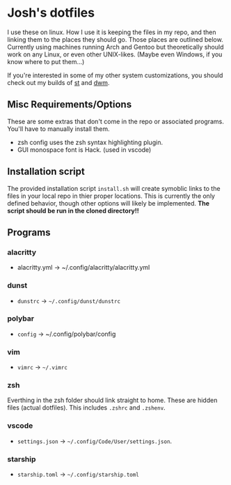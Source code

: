 # Josh's dotfiles
I use these on linux.
How I use it is keeping the files in my repo,
and then linking them to the places they should go.
Those places are outlined below.
Currently using machines running Arch and Gentoo
but theoretically should work on any Linux, or even other UNIX-likes.
(Maybe even Windows, if you know where to put them...)

If you're interested in some of my other system customizations,
you should check out my builds of [st](https://github.com/wrightjjw/st)
and [dwm](https://github.com/wrightjjw/dwm).

## Misc Requirements/Options
These are some extras that don't come in the repo or associated programs.
You'll have to manually install them.
- zsh config uses the zsh syntax highlighting plugin.
- GUI monospace font is Hack. (used in vscode)

## Installation script
The provided installation script `install.sh`
will create symoblic links to the files in your local repo
in thier proper locations.
This is currently the only defined behavior,
though other options will likely be implemented.
**The script should be run in the cloned directory!!**


## Programs

### alacritty
- alacritty.yml -> ~/.config/alacritty/alacritty.yml

### dunst
- `dunstrc` -> `~/.config/dunst/dunstrc`

### polybar
- `config` -> ~/.config/polybar/config

### vim
- `vimrc` -> `~/.vimrc`

### zsh
Everthing in the zsh folder should link straight to home.
These are hidden files (actual dotfiles).
This includes `.zshrc` and `.zshenv`.

### vscode
- `settings.json` -> `~/.config/Code/User/settings.json`.

### starship
- `starship.toml` -> `~/.config/starship.toml`

